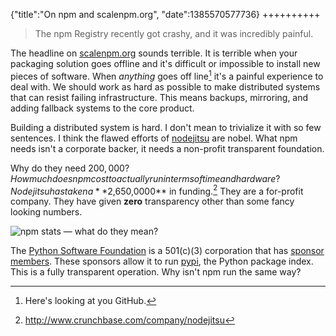 {"title":"On npm and scalenpm.org", "date":1385570577736}
++++++++++

> The npm Registry recently got crashy, and it was incredibly painful.

The headline on [scalenpm.org][scalenpm] sounds terrible. It is terrible when
your packaging solution goes offline and it's difficult or impossible to
install new pieces of software. When *anything* goes off line[^1] it's a painful
experience to deal with. We should work as hard as possible to make distributed
systems that can resist failing infrastructure. This means backups, mirroring,
and adding fallback systems to the core product.

Building a distributed system is hard. I don't mean to trivialize it with so few
sentences. I think the flawed efforts of [nodejitsu][nodejitsu] are nobel. What
npm needs isn't a corporate backer, it needs a non-profit transparent
foundation.

Why do they need $200,000? How much does npm cost to actually run in terms of
time and hardware? Nodejitsu has taken a **$2,650,0000** in funding.[^2] They
are a for-profit company. They have given **zero** transparency other than some
fancy looking numbers.

![npm stats &mdash; what do they mean?][stats link]

The [Python Software Foundation][psf] is a 501(c)(3) corporation that has
[sponsor members][psf sponsor]. These sponsors allow it to run [pypi][pypi], the Python package index. This is a fully transparent operation. Why isn't npm
run the same way?

[^1]: Here's looking at you GitHub.

[^2]: http://www.crunchbase.com/company/nodejitsu

[scalenpm]: https://scalenpm.org
[nodejitsu]: https://www.nodejitsu.com
[stats link]: https://scalenpm.org/img/npm-stats.png
[psf]: http://www.python.org/psf/
[psf sponsor]: http://www.python.org/psf/sponsorship/
[pypi]: https://pypi.python.org/pypi